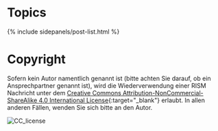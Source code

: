 # Topics

{% include sidepanels/post-list.html %}

# Copyright

Sofern kein Autor namentlich genannt ist (bitte achten Sie darauf, ob ein Ansprechpartner genannt ist), wird die Wiederverwendung einer RISM Nachricht unter dem [Creative Commons Attribution-NonCommercial-ShareAlike 4.0 International License](http://creativecommons.org/licenses/by-nc-sa/4.0/){:target="_blank"} erlaubt. In allen anderen Fällen, wenden Sie sich bitte an den Autor.

![CC_license](/images/CC_license.png)